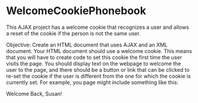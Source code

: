 # WelcomeCookiePhonebook
This AJAX project has a welcome cookie that recognizes a user and allows a reset of the cookie if the person is not the same user.

Objective:
Create an HTML document that uses AJAX and an XML document. Your HTML document should use a welcome cookie. 
This means that you will have to create code to set this cookie the first time the user visits the page. 
You should display text on the webpage to welcome the user to the page, and there should be a button or link that can be clicked to re-set the cookie if the user is different from the one for which the cookie is currently set. 
For example, you page might include something like this: 

Welcome Back, Susan!		 


